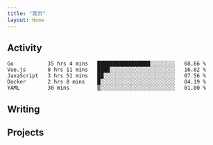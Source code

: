 ```yaml
---
title: "首页"
layout: Home
---
```


## Activity
<!--START_SECTION:waka-->
```text
Go           35 hrs 4 mins   █████████████████░░░░░░░░   68.66 % 
Vue.js       8 hrs 11 mins   ████░░░░░░░░░░░░░░░░░░░░░   16.02 % 
JavaScript   3 hrs 51 mins   ██░░░░░░░░░░░░░░░░░░░░░░░   07.56 % 
Docker       2 hrs 8 mins    █░░░░░░░░░░░░░░░░░░░░░░░░   04.19 % 
YAML         30 mins         ▒░░░░░░░░░░░░░░░░░░░░░░░░   01.00 % 
```
<!--END_SECTION:waka-->

## Writing
<PindedPosts />

## Projects
<Projects />
